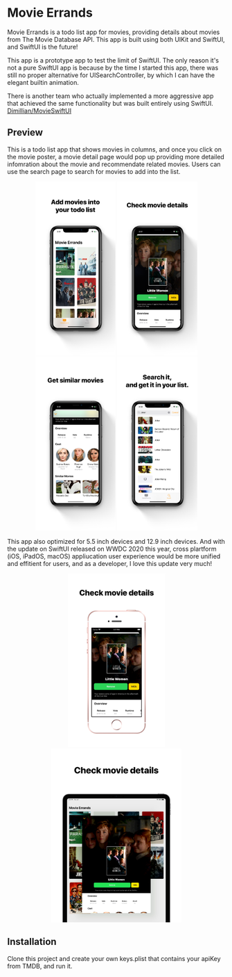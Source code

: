 # Movie Errands

Movie Errands is a todo list app for movies, providing details about movies from The Movie Database API. This app is built using both UIKit and SwiftUI, and SwiftUI is the future!

This app is a prototype app to test the limit of SwiftUI. The only reason it's not a pure SwiftUI app is because by the time I started this app, there was still no proper alternative for UISearchController, by which I can have the elegant builtin animation.

There is another team who actually implemented a more aggressive app that achieved the same functionality but was built entirely using SwiftUI. [Dimillian/MovieSwiftUI](https://github.com/Dimillian/MovieSwiftUI)

## Preview

This is a todo list app that shows movies in columns, and once you click on the movie poster, a movie detail page would pop up providing more detailed infomration about the movie and recommendate related movies. Users can use the search page to search for movies to add into the list.

<center class="half">
    <img src="https://github.com/fan-zhang-sv/Movie-Errands/blob/master/images/6.5-inch%20screenshots.png?raw=true" height="400">
    <img src="https://github.com/fan-zhang-sv/Movie-Errands/blob/master/images/6.5-inch%20screenshots%20copy.png?raw=true" height="400">
    <img src="https://github.com/fan-zhang-sv/Movie-Errands/blob/master/images/6.5-inch%20screenshots%20copy%202.png?raw=true" height="400">
    <img src="https://github.com/fan-zhang-sv/Movie-Errands/blob/master/images/6.5-inch%20screenshots%20copy%203.png?raw=true" height="400">
</center>



This app also optimized for 5.5 inch devices and 12.9 inch devices. And with the update on SwiftUI released on WWDC 2020 this year, cross plartform (iOS, iPadOS, macOS) appliucation user experience would be more unified and effitient for users, and as a developer, I love this update very much!

<center class="half">
    <img src="https://github.com/fan-zhang-sv/Movie-Errands/blob/master/images/5.5-inch%20screenshots%20copy.png?raw=true" height="400">
    <img src="https://github.com/fan-zhang-sv/Movie-Errands/blob/master/images/12.9-inch%20iPad%20Pro%20copy.png?raw=true" height="400">
</center>


## Installation

Clone this project and create your own keys.plist that contains your apiKey from TMDB, and run it.
